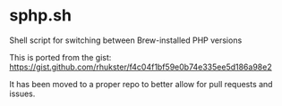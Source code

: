 # sphp.sh

Shell script for switching between Brew-installed PHP versions

This is ported from the gist: https://gist.github.com/rhukster/f4c04f1bf59e0b74e335ee5d186a98e2

It has been moved to a proper repo to better allow for pull requests and issues.
